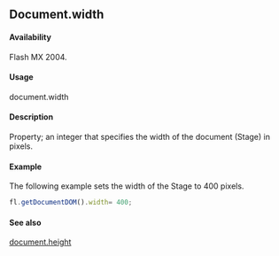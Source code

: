 ## Document.width

#### Availability

Flash MX 2004.

#### Usage

document.width

#### Description

Property; an integer that specifies the width of the document (Stage) in pixels.

#### Example

The following example sets the width of the Stage to 400 pixels.

```javascript
fl.getDocumentDOM().width= 400;

```

#### See also

[document.height](../Document_object/docume91.md)
